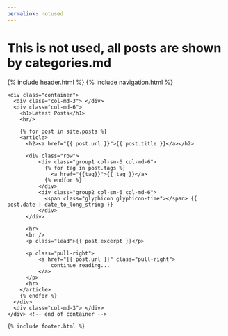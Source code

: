 ```yaml
---
permalink: notused
---
```

# This is not used, all posts are shown by categories.md
<html>
  {% include header.html %}
  
  <body>
    {% include navigation.html %}

    <div class="container">
      <div class="col-md-3"> </div>
      <div class="col-md-6">
        <h1>Latest Posts</h1>
        <hr/>

        {% for post in site.posts %}
        <article>
          <h2><a href="{{ post.url }}">{{ post.title }}</a></h2>
       
          <div class="row">
              <div class="group1 col-sm-6 col-md-6">
                {% for tag in post.tags %}
                  <a href="{{tag}}">{{ tag }}</a>
                {% endfor %}
              </div>
              <div class="group2 col-sm-6 col-md-6">
                <span class="glyphicon glyphicon-time"></span> {{ post.date | date_to_long_string }}
              </div>
          </div>
       
          <hr>
          <br />
          <p class="lead">{{ post.excerpt }}</p>

          <p class="pull-right">
              <a href="{{ post.url }}" class="pull-right">
                  continue reading...
              </a>
          </p>
          <hr>
        </article>
        {% endfor %}
      </div>
      <div class="col-md-3"> </div>
    </div> <!-- end of container -->

    {% include footer.html %}
  </body>
</html>
